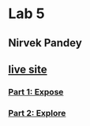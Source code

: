 # Lab 5
## Nirvek Pandey

## [live site](https://nirvekpanda.github.io/Lab5_Starter/explore.html)

### [Part 1: Expose](expose.html)
### [Part 2: Explore](explore.html)
